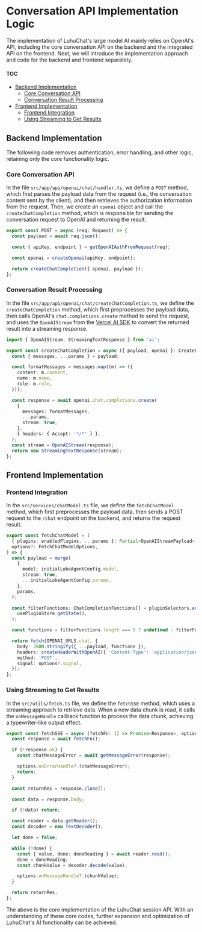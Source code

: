 # Conversation API Implementation Logic

The implementation of LuhuChat's large model AI mainly relies on OpenAI's API, including the core conversation API on the backend and the integrated API on the frontend. Next, we will introduce the implementation approach and code for the backend and frontend separately.

#### TOC

- [Backend Implementation](#backend-implementation)
  - [Core Conversation API](#core-conversation-api)
  - [Conversation Result Processing](#conversation-result-processing)
- [Frontend Implementation](#frontend-implementation)
  - [Frontend Integration](#frontend-integration)
  - [Using Streaming to Get Results](#using-streaming-to-get-results)

## Backend Implementation

The following code removes authentication, error handling, and other logic, retaining only the core functionality logic.

### Core Conversation API

In the file `src/app/api/openai/chat/handler.ts`, we define a `POST` method, which first parses the payload data from the request (i.e., the conversation content sent by the client), and then retrieves the authorization information from the request. Then, we create an `openai` object and call the `createChatCompletion` method, which is responsible for sending the conversation request to OpenAI and returning the result.

```ts
export const POST = async (req: Request) => {
  const payload = await req.json();

  const { apiKey, endpoint } = getOpenAIAuthFromRequest(req);

  const openai = createOpenai(apiKey, endpoint);

  return createChatCompletion({ openai, payload });
};
```

### Conversation Result Processing

In the file `src/app/api/openai/chat/createChatCompletion.ts`, we define the `createChatCompletion` method, which first preprocesses the payload data, then calls OpenAI's `chat.completions.create` method to send the request, and uses the `OpenAIStream` from the [Vercel AI SDK](https://sdk.vercel.ai/docs) to convert the returned result into a streaming response.

```ts
import { OpenAIStream, StreamingTextResponse } from 'ai';

export const createChatCompletion = async ({ payload, openai }: CreateChatCompletionOptions) => {
  const { messages, ...params } = payload;

  const formatMessages = messages.map((m) => ({
    content: m.content,
    name: m.name,
    role: m.role,
  }));

  const response = await openai.chat.completions.create(
    {
      messages: formatMessages,
      ...params,
      stream: true,
    },
    { headers: { Accept: '*/*' } },
  );
  const stream = OpenAIStream(response);
  return new StreamingTextResponse(stream);
};
```

## Frontend Implementation

### Frontend Integration

In the `src/services/chatModel.ts` file, we define the `fetchChatModel` method, which first preprocesses the payload data, then sends a POST request to the `/chat` endpoint on the backend, and returns the request result.

```ts
export const fetchChatModel = (
  { plugins: enabledPlugins, ...params }: Partial<OpenAIStreamPayload>,
  options?: FetchChatModelOptions,
) => {
  const payload = merge(
    {
      model: initialLobeAgentConfig.model,
      stream: true,
      ...initialLobeAgentConfig.params,
    },
    params,
  );

  const filterFunctions: ChatCompletionFunctions[] = pluginSelectors.enabledSchema(enabledPlugins)(
    usePluginStore.getState(),
  );

  const functions = filterFunctions.length === 0 ? undefined : filterFunctions;

  return fetch(OPENAI_URLS.chat, {
    body: JSON.stringify({ ...payload, functions }),
    headers: createHeaderWithOpenAI({ 'Content-Type': 'application/json' }),
    method: 'POST',
    signal: options?.signal,
  });
};
```

### Using Streaming to Get Results

In the `src/utils/fetch.ts` file, we define the `fetchSSE` method, which uses a streaming approach to retrieve data. When a new data chunk is read, it calls the `onMessageHandle` callback function to process the data chunk, achieving a typewriter-like output effect.

```ts
export const fetchSSE = async (fetchFn: () => Promise<Response>, options: FetchSSEOptions = {}) => {
  const response = await fetchFn();

  if (!response.ok) {
    const chatMessageError = await getMessageError(response);

    options.onErrorHandle?.(chatMessageError);
    return;
  }

  const returnRes = response.clone();

  const data = response.body;

  if (!data) return;

  const reader = data.getReader();
  const decoder = new TextDecoder();

  let done = false;

  while (!done) {
    const { value, done: doneReading } = await reader.read();
    done = doneReading;
    const chunkValue = decoder.decode(value);

    options.onMessageHandle?.(chunkValue);
  }

  return returnRes;
};
```

The above is the core implementation of the LuhuChat session API. With an understanding of these core codes, further expansion and optimization of LuhuChat's AI functionality can be achieved.
